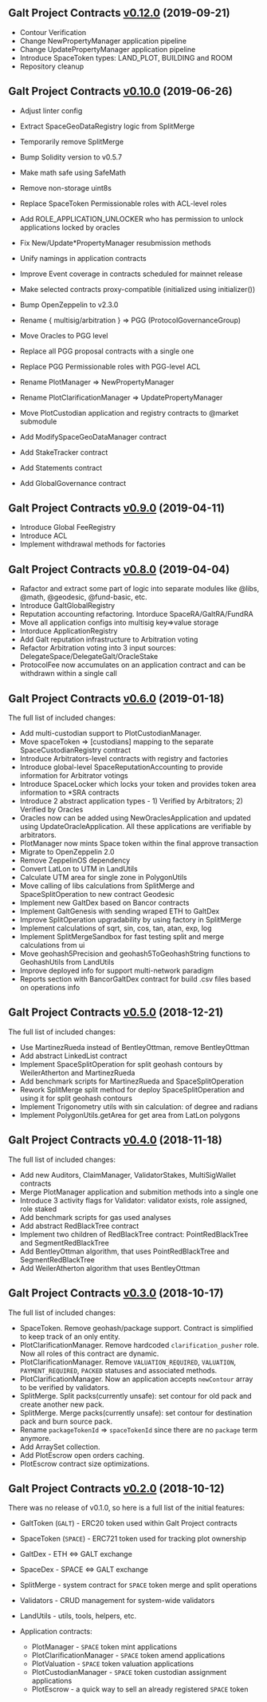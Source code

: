 ## Galt Project Contracts [v0.12.0](https://github.com/galtspace/galtproject-contracts/tree/v0.12.0) (2019-09-21)

- Contour Verification
- Change NewPropertyManager application pipeline
- Change UpdatePropertyManager application pipeline
- Introduce SpaceToken types: LAND_PLOT, BUILDING and ROOM
- Repository cleanup

## Galt Project Contracts [v0.10.0](https://github.com/galtspace/galtproject-contracts/tree/v0.10.0) (2019-06-26)

- Adjust linter config
- Extract SpaceGeoDataRegistry logic from SplitMerge
- Temporarily remove SplitMerge
- Bump Solidity version to v0.5.7
- Make math safe using SafeMath
- Remove non-storage uint8s
- Replace SpaceToken Permissionable roles with ACL-level roles
- Add ROLE_APPLICATION_UNLOCKER who has permission to unlock applications locked by oracles
- Fix New/Update*PropertyManager resubmission methods
- Unify namings in application contracts
- Improve Event coverage in contracts scheduled for mainnet release
- Make selected contracts proxy-compatible (initialized using initializer())
- Bump OpenZeppelin to v2.3.0

- Rename { multisig/arbitration } => PGG (ProtocolGovernanceGroup)
- Move Oracles to PGG level
- Replace all PGG proposal contracts with a single one
- Replace PGG Permissionable roles with PGG-level ACL

- Rename PlotManager => NewPropertyManager
- Rename PlotClarificationManager => UpdatePropertyManager
- Move PlotCustodian application and registry contracts to @market submodule

- Add ModifySpaceGeoDataManager contract
- Add StakeTracker contract
- Add Statements contract 
- Add GlobalGovernance contract

## Galt Project Contracts [v0.9.0](https://github.com/galtspace/galtproject-contracts/tree/v0.9.0) (2019-04-11)

* Introduce Global FeeRegistry
* Introduce ACL
* Implement withdrawal methods for factories

## Galt Project Contracts [v0.8.0](https://github.com/galtspace/galtproject-contracts/tree/v0.8.0) (2019-04-04)

* Rafactor and extract some part of logic into separate modules like @libs, @math, @geodesic, @fund-basic, etc.
* Introduce GaltGlobalRegistry
* Reputation accounting refactoring. Intorduce SpaceRA/GaltRA/FundRA
* Move all application configs into multisig key=>value storage
* Intorduce ApplicationRegistry
* Add Galt reputation infrastructure to Arbitration voting
* Refactor Arbitration voting into 3 input sources: DelegateSpace/DelegateGalt/OracleStake
* ProtocolFee now accumulates on an application contract and can be withdrawn within a single call

## Galt Project Contracts [v0.6.0](https://github.com/galtspace/galtproject-contracts/tree/v0.6.0) (2019-01-18)

The full list of included changes:

- Add multi-custodian support to PlotCustodianManager.
- Move spaceToken => [custodians] mapping to the separate SpaceCustodianRegistry contract
- Introduce Arbitrators-level contracts with registry and factories
- Introduce global-level SpaceReputationAccounting to provide information for Arbitrator votings
- Introduce SpaceLocker which locks your token and provides token area information to \*SRA contracts
- Introduce 2 abstract application types - 1) Verified by Arbitrators; 2) Verified by Oracles
- Oracles now can be added using NewOraclesApplication and updated using UpdateOracleApplication. All these applications are verifiable by arbitrators.
- PlotManager now mints Space token within the final approve transaction
- Migrate to OpenZeppelin 2.0
- Remove ZeppelinOS dependency
- Convert LatLon to UTM in LandUtils
- Calculate UTM area for single zone in PolygonUtils
- Move calling of libs calculations from SplitMerge and SpaceSplitOperation to new contract Geodesic
- Implement new GaltDex based on Bancor contracts
- Implement GaltGenesis with sending wraped ETH to GaltDex
- Improve SplitOperation upgradability by using factory in SplitMerge
- Implement calculations of sqrt, sin, cos, tan, atan, exp, log
- Implement SplitMergeSandbox for fast testing split and merge calculations from ui
- Move geohash5Precision and geohash5ToGeohashString functions to GeohashUtils from LandUtils
- Improve deployed info for support multi-network paradigm
- Reports section with BancorGaltDex contract for build .csv files based on operations info


## Galt Project Contracts [v0.5.0](https://github.com/galtspace/galtproject-contracts/tree/v0.5.0) (2018-12-21)

The full list of included changes:

- Use MartinezRueda instead of BentleyOttman, remove BentleyOttman
- Add abstract LinkedList contract
- Implement SpaceSplitOperation for split geohash contours by WeilerAtherton and MartinezRueda
- Add benchmark scripts for MartinezRueda and SpaceSplitOperation
- Rework SplitMerge split method for deploy SpaceSplitOperation and using it for split geohash contours
- Implement Trigonometry utils with sin calculation: of degree and radians
- Implement PolygonUtils.getArea for get area from LatLon polygons

## Galt Project Contracts [v0.4.0](https://github.com/galtspace/galtproject-contracts/tree/v0.4.0) (2018-11-18)

The full list of included changes:

- Add new Auditors, ClaimManager, ValidatorStakes, MultiSigWallet contracts
- Merge PlotManager application and submition methods into a single one
- Introduce 3 activity flags for Validator: validator exists, role assigned, role staked
- Add benchmark scripts for gas used analyses
- Add abstract RedBlackTree contract
- Implement two children of RedBlackTree contract: PointRedBlackTree and SegmentRedBlackTree
- Add BentleyOttman algorithm, that uses PointRedBlackTree and SegmentRedBlackTree
- Add WeilerAtherton algorithm that uses BentleyOttman


## Galt Project Contracts [v0.3.0](https://github.com/galtspace/galtproject-contracts/tree/v0.3.0) (2018-10-17)

The full list of included changes:

* SpaceToken. Remove geohash/package support. Contract is simplified to keep track of an only entity.
* PlotClarificationManager. Remove hardcoded `clarification_pusher` role. Now all roles of this contract are dynamic.
* PlotClarificationManager. Remove `VALUATION_REQUIRED`, `VALUATION`, `PAYMENT_REQUIRED`, `PACKED` statuses and associated methods.
* PlotClarificationManager. Now an application accepts `newContour` array to be verified by validators.
* SplitMerge. Split packs(currently unsafe): set contour for old pack and create another new pack.
* SplitMerge. Merge packs(currently unsafe): set contour for destination pack and burn source pack.
* Rename `packageTokenId` => `spaceTokenId` since there are no `package` term anymore.
* Add ArraySet collection.
* Add PlotEscrow open orders caching.
* PlotEscrow contract size optimizations.


## Galt Project Contracts [v0.2.0](https://github.com/galtspace/galtproject-contracts/tree/v0.2.0) (2018-10-12)

There was no release of v0.1.0, so here is a full list of the initial features:

* GaltToken (`GALT`) - ERC20 token used within Galt Project contracts
* SpaceToken (`SPACE`) - ERC721 token used for tracking plot ownership
* GaltDex - ETH <=> GALT exchange
* SpaceDex - SPACE <=> GALT exchange
* SplitMerge - system contract for `SPACE` token merge and split operations
* Validators - CRUD management for system-wide validators
* LandUtils - utils, tools, helpers, etc.

* Application contracts:
  * PlotManager - `SPACE` token mint applications
  * PlotClarificationManager - `SPACE` token amend applications
  * PlotValuation - `SPACE` token valuation applications
  * PlotCustodianManager - `SPACE` token custodian assignment applications
  * PlotEscrow - a quick way to sell an already registered `SPACE` token
